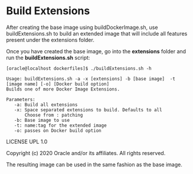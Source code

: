 # Build Extensions

After creating the base image using buildDockerImage.sh, use buildExtensions.sh to build an extended image that will include all features present under the extensions folder.

Once you have created the base image, go into the **extensions** folder and run the **buildExtensions.sh** script:

    [oracle@localhost dockerfiles]$ ./buildExtensions.sh -h

    Usage: buildExtensions.sh -a -x [extensions] -b [base image]  -t [image name] [-o] [Docker build option]
    Builds one of more Docker Image Extensions.

    Parameters:
       -a: Build all extensions
       -x: Space separated extensions to build. Defaults to all
           Choose from : patching
       -b: Base image to use
       -t: name:tag for the extended image
       -o: passes on Docker build option

LICENSE UPL 1.0

Copyright (c) 2020 Oracle and/or its affiliates. All rights reserved.

The resulting image can be used in the same fashion as the base image.